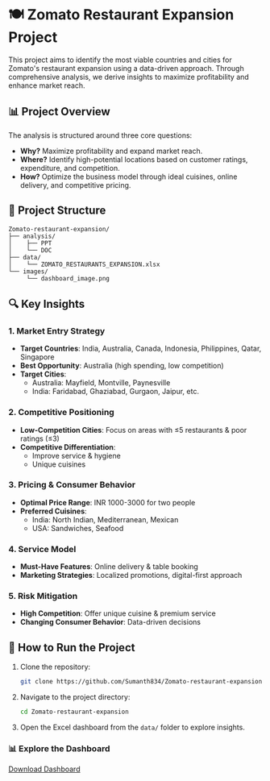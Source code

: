 # 🍽️ Zomato Restaurant Expansion Project

This project aims to identify the most viable countries and cities for Zomato's restaurant expansion using a data-driven approach. Through comprehensive analysis, we derive insights to maximize profitability and enhance market reach.

## 📊 Project Overview

The analysis is structured around three core questions:

- **Why?** Maximize profitability and expand market reach.
- **Where?** Identify high-potential locations based on customer ratings, expenditure, and competition.
- **How?** Optimize the business model through ideal cuisines, online delivery, and competitive pricing.

## 💁️ Project Structure

```
Zomato-restaurant-expansion/
├── analysis/
│    ├── PPT
│    └── DOC
├── data/
│    └── ZOMATO_RESTAURANTS_EXPANSION.xlsx
└── images/
     └── dashboard_image.png
```

## 🔍 Key Insights

### 1. Market Entry Strategy

- **Target Countries**: India, Australia, Canada, Indonesia, Philippines, Qatar, Singapore
- **Best Opportunity**: Australia (high spending, low competition)
- **Target Cities**:
  - Australia: Mayfield, Montville, Paynesville
  - India: Faridabad, Ghaziabad, Gurgaon, Jaipur, etc.

### 2. Competitive Positioning

- **Low-Competition Cities**: Focus on areas with ≤5 restaurants & poor ratings (≤3)
- **Competitive Differentiation**:
  - Improve service & hygiene
  - Unique cuisines

### 3. Pricing & Consumer Behavior

- **Optimal Price Range**: INR 1000-3000 for two people
- **Preferred Cuisines**:
  - India: North Indian, Mediterranean, Mexican
  - USA: Sandwiches, Seafood

### 4. Service Model

- **Must-Have Features**: Online delivery & table booking
- **Marketing Strategies**: Localized promotions, digital-first approach

### 5. Risk Mitigation

- **High Competition**: Offer unique cuisine & premium service
- **Changing Consumer Behavior**: Data-driven decisions

## 🚀 How to Run the Project

1. Clone the repository:
   ```bash
   git clone https://github.com/Sumanth834/Zomato-restaurant-expansion.git
   ```

2. Navigate to the project directory:
   ```bash
   cd Zomato-restaurant-expansion
   ```

3. Open the Excel dashboard from the `data/` folder to explore insights.

### 📊 Explore the Dashboard
[Download Dashboard](https://github.com/yourusername/Zomato-restaurant-expansion/blob/main/data/ZOMATO_RESTAURANTS_EXPANSION.xlsx)


